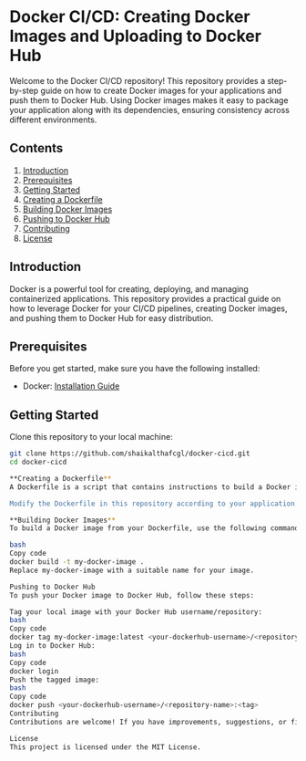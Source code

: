 # Docker CI/CD: Creating Docker Images and Uploading to Docker Hub

Welcome to the Docker CI/CD repository! This repository provides a step-by-step guide on how to create Docker images for your applications and push them to Docker Hub. Using Docker images makes it easy to package your application along with its dependencies, ensuring consistency across different environments.

## Contents

1. [Introduction](#introduction)
2. [Prerequisites](#prerequisites)
3. [Getting Started](#getting-started)
4. [Creating a Dockerfile](#creating-a-dockerfile)
5. [Building Docker Images](#building-docker-images)
6. [Pushing to Docker Hub](#pushing-to-docker-hub)
7. [Contributing](#contributing)
8. [License](#license)

## Introduction

Docker is a powerful tool for creating, deploying, and managing containerized applications. This repository provides a practical guide on how to leverage Docker for your CI/CD pipelines, creating Docker images, and pushing them to Docker Hub for easy distribution.

## Prerequisites

Before you get started, make sure you have the following installed:

- Docker: [Installation Guide](https://docs.docker.com/get-docker/)

## Getting Started

Clone this repository to your local machine:

```bash
git clone https://github.com/shaikalthafcgl/docker-cicd.git
cd docker-cicd

**Creating a Dockerfile**
A Dockerfile is a script that contains instructions to build a Docker image. In this repository, we have provided an example Dockerfile for a basic application. You can customize the Dockerfile according to your application's needs.

Modify the Dockerfile in this repository according to your application's requirements.

**Building Docker Images**
To build a Docker image from your Dockerfile, use the following command:

bash
Copy code
docker build -t my-docker-image .
Replace my-docker-image with a suitable name for your image.

Pushing to Docker Hub
To push your Docker image to Docker Hub, follow these steps:

Tag your local image with your Docker Hub username/repository:
bash
Copy code
docker tag my-docker-image:latest <your-dockerhub-username>/<repository-name>:<tag>
Log in to Docker Hub:
bash
Copy code
docker login
Push the tagged image:
bash
Copy code
docker push <your-dockerhub-username>/<repository-name>:<tag>
Contributing
Contributions are welcome! If you have improvements, suggestions, or fixes, feel free to open an issue or pull request.

License
This project is licensed under the MIT License.

